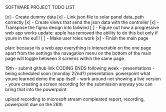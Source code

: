 SOFTWARE PROJECT TODO LIST

[x] - Create dummy data
[x] - Link json file to solar panel data_path correctly
[x] - Create views that send the json data with the controller
[x] - Transpose the figma design into tailwind
[ ] - Figure out how a progressive web app works 
	update: apple has removed the ability to do this but only if youre in the eu!!!
[ ] - Make user roles work
[x] - Finish the main page


plan:
	because its a web app everything is interactable on the one page apart from the settings
	the navagation menu on the bottom of the main page will toggle between 3 screens within the same page



19th - submit github link CODING ENDS
following week - presentations - being scheduled soon (monday 22nd?)
presentation:
	powerpoint
	what youve learned
	demo the app itself
		- work around not showing a live version 
		- youre creating a screen recording for the submission anyway you can bring that into the powerpoint

upload recording to microsoft stream
compleated report, recording, powerpoint due on the 26th

